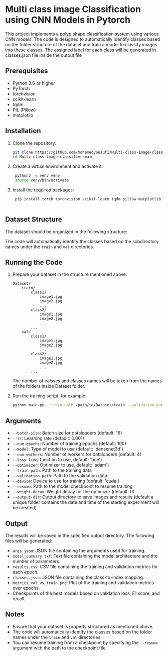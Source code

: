 # Multi class image Classification using CNN Models in Pytorch

This project implements a polyp shape classification system using various CNN models. The code is designed to automatically identify classes based on the folder structure of the dataset and train a model to classify images into these classes. The assigned label for each class will be generated in classes.json file inside the output file

## Prerequisites

- Python 3.6 or higher
- PyTorch
- torchvision
- scikit-learn
- tqdm
- PIL (Pillow)
- matplotlib

## Installation

1. Clone the repository:
   ```bash
   git clone https://github.com/mohamedyousuf1/Multi-class-image-classifier.git
   cd Multi-class-image-classifier-main

2. Create a virtual environment and activate it:
   ```bash
    python3 -m venv venv
    source venv/bin/activate

3. Install the required packages:
   ```bash
    pip install torch torchvision scikit-learn tqdm pillow matplotlib
    
## Dataset Structure
The dataset should be organized in the following structure:


The code will automatically identify the classes based on the subdirectory names under the `train` and `val` directories.

## Running the Code

1. Prepare your dataset in the structure mentioned above.
    ```
    Dataset/
        train/
            class1/
                image1.jpg
                image2.jpg
                ...
            class2/
                image1.jpg
                image2.jpg
                ...
            ...
        val/
            class1/
                image1.jpg
                image2.jpg
                ...
            class2/
                image1.jpg
                image2.jpg
                ...
            ...
    ```
    The number of calsses and classes names will be taken from the names of the folders inside Dataset folder.


2. Run the training script, for example:
   ```bash
   python main.py --train-path /path/to/Dataset/train --validation-path /path/to/Dataset/val --model densenet3d --batch-size 16 --lr 0.001 --num-epochs 100 --device cuda --output-dir /path/to/output

## Arguments
- `--batch-size`: Batch size for dataloaders (default: 16)
- `--lr`: Learning rate (default: 0.001)
- `--num-epochs`: Number of training epochs (default: 100)
- `--model`: Type of model to use (default: 'densenet3d')
- `--num-workers`: Number of workers for dataloaders (default: 4)
- `--loss`: Loss function to use, default: 'bce')
- `--optimizer`: Optimizer to use, default: 'adam')
- `--train-path`: Path to the training data
- `--validation-path`: Path to the validation data
- `--device`: Device to use for training (default: 'cuda')
- `--resume`: Path to the model checkpoint to resume training
- `--weight-decay`: Weight decay for the optimizer (default: 0)
- `--output-dir`: Output directory to save images and results (default a unique folder contains the date and time of the starting experiment will be created)

## Output
The results will be saved in the specified output directory. The following files will be generated:

- `args.json`: JSON file containing the arguments used for training.
- `model_summary.txt`: Text file containing the model architecture and the number of parameters.
- `results.csv`: CSV file containing the training and validation metrics for each epoch.
- `classes.json`: JSON file containing the class-to-index mapping.
- `metrics_val_vs_train.png`: Plot of the training and validation metrics over epochs.
- Checkpoints of the best models based on validation loss, F1 score, and recall.


## Notes
- Ensure that your dataset is properly structured as mentioned above.
- The code will automatically identify the classes based on the folder names under the `train` and `val` directories.
- You can resume training from a checkpoint by specifying the `--resume` argument with the path to the checkpoint file.

